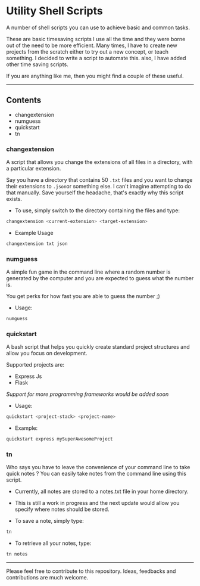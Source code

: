 # Utility Shell Scripts
A number of shell scripts you can use to achieve basic and common tasks.

These are basic timesaving scripts I use all the time and they were borne out of the need to be more efficient.
Many times, I have to create new projects from the scratch either to try out a new concept, or teach something.
I decided to write a script to automate this. also, I have added other time saving scripts.

If you are anything like me, then you might find a couple of these useful.

---

## Contents
+ changextension
+ numguess
+ quickstart
+ tn


### changextension
A script that allows you change the extensions of all files in a directory, with a particular extension.

Say you have a directory that contains 50 `.txt` files and you want to change their extensions to `.json`or something else.
I can't imagine attempting to do that manually. Save yourself the headache, that's exactly why this script exists.

+ To use, simply switch to the directory containing the files and type:

```bash
changextension <current-extension> <target-extension>
```

+ Example Usage 

```bash
changextension txt json
```


### numguess
A simple fun game in the command line where a random number is generated by the computer and you are expected to guess what the number is.

You get perks for how fast you are able to guess the number ;)

+ Usage: 

```bash
numguess
```


### quickstart
A bash script that helps you quickly create standard project structures and allow you focus on development.

Supported projects are:
+ Express Js
+ Flask

*Support for more programming frameworks would be added soon*

+ Usage:

```bash
quickstart <project-stack> <project-name>
```

+ Example:

```bash
quickstart express mySuperAwesomeProject
```


### tn
Who says you have to leave the convenience of your command line to take quick notes ?
You can easily take notes from the command line using this script.
+ Currently, all notes are stored to a notes.txt file in your home directory.
+ This is still a work in progress and the next update would allow you specify where notes should be stored.

+ To save a note, simply type:

```bash
tn
```

+ To retrieve all your notes, type: 

```bash
tn notes
```


---

Please feel free to contribute to this repository.
Ideas, feedbacks and contributions are much welcome.